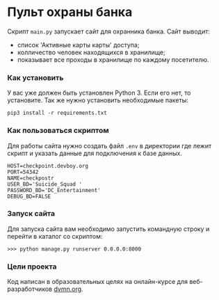 # Пульт охраны банка

Скрипт ```main.py``` запускает сайт для охранника банка. Сайт выводит:
* список 'Активные карты карты' доступа;
* колличество человек находящихся в хранилище;
* показывает все проходы в хранилище по каждому посетителю.

### Как установить

У вас уже должен быть установлен Python 3. Если его нет, то установите.
Так же нужно установить необходимые пакеты:
```
pip3 install -r requirements.txt
```
### Как пользоваться скриптом

Для работы сайта нужно создать файл ```.env``` в директории где лежит скрипт
и указать данные для подключения к базе данных.

```
HOST=checkpoint.devboy.org
PORT=54342
NAME=checkpostr
USER_BD='Suicide_Squad '
PASSWORD_BD='DC_Entertainment'
DEBUG_BD=FALSE
```

### Запуск сайта
Для запуска сайта вам необходимо запустить командную строку и перейти в каталог со скриптом:
```
>>> python manage.py runserver 0.0.0.0:8000
```

### Цели проекта

Код написан в образовательных целях на онлайн-курсе для веб-разработчиков [dvmn.org](https://dvmn.org/).
